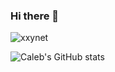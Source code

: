 ### Hi there 👋

<p align="left"> <img src="https://komarev.com/ghpvc/?username=xxynet&label=Profile%20views&color=0e75b6&style=flat" alt="xxynet" /> </p>

![Caleb's GitHub stats](https://github-readme-stats.vercel.app/api?username=xxynet&show_icons=true&theme=tokyonight)
